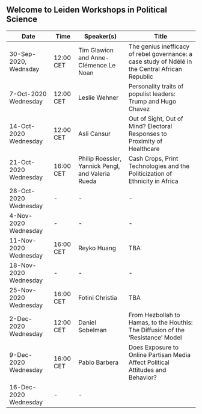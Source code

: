 ## Welcome to Leiden Workshops in Political Science

 
|Date                 | Time     | Speaker(s) | Title
| ------------- | ------------- |------------- |------------- |
|30-Sep-2020,	Wednsday|	12:00 CET|	Tim Glawion and Anne-Clémence Le Noan |	The genius inefficacy of rebel governance: a case study of Ndélé in the Central African Republic
|7-Oct-2020	Wednesday	| 12:00 CET|	Leslie Wehner|	Personality traits of populist leaders: Trump and Hugo Chavez
|14-Oct-2020	Wednesday	| 12:00 CET|	Asli Cansur	| Out of Sight, Out of Mind? Electoral Responses to Proximity of Healthcare
|21-Oct-2020	Wednesday	| 16:00 CET|	Philip Roessler, Yannick Pengl, and Valeria Rueda |	Cash Crops, Print Technologies and the Politicization of Ethnicity in Africa
|28-Oct-2020	Wednesday	|	     -    | -|-
|4-Nov-2020	Wednesday |			-|- | -
|11-Nov-2020	Wednesday	| 16:00 CET |	Reyko Huang	| TBA
|18-Nov-2020	Wednesday	|   -        |   - | -
|25-Nov-2020	Wednesday	| 16:00 CET	| Fotini Christia |	TBA
|2-Dec-2020	Wednesday	  | 12:00 CET	| Daniel Sobelman	| From Hezbollah to Hamas, to the Houthis: The Diffusion of the ‘Resistance’ Model
|9-Dec-2020	Wednesday	  | 16:00 CET	| Pablo Barbera	  | Does Exposure to Online Partisan Media Affect Political Attitudes and Behavior?
|16-Dec-2020	Wednesday	| -         |	 -| 	




